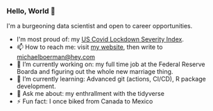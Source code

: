 ### Hello, World 👋

<!--
**michaelboerman/michaelboerman** is a ✨ _special_ ✨ repository because its `README.md` (this file) appears on your GitHub profile.

Here are some ideas to get you started:

- 🔭 I’m currently working on ...
- 🌱 I’m currently learning ...
- 👯 I’m looking to collaborate on ...
- 🤔 I’m looking for help with ...
- 💬 Ask me about ...
- 📫 How to reach me: ...
- 😄 Pronouns: ...
- ⚡ Fun fact: ...
-->

I'm a burgeoning data scientist and open to career opportunities. 

- I'm most proud of: my [US Covid Lockdown Severity Index](https://github.com/michaelboerman/lockdown_severity_index).
- 📫 How to reach me: visit [my website](www.michaelboerman.com), then write to michaelboerman@hey.com
- 🔭 I’m currently working on: my full time job at the Federal Reserve Boarda and figuring out the whole new marriage thing.  
- 🌱 I’m currently learning: Advanced git (actions, CI/CD), R package development. 
- 💬 Ask me about: my enthrallment with the tidyverse
- ⚡ Fun fact: I once biked from Canada to Mexico






